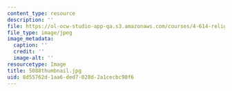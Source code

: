 ```yaml
---
content_type: resource
description: ''
file: https://ol-ocw-studio-app-qa.s3.amazonaws.com/courses/4-614-religious-architecture-and-islamic-cultures-fall-2002/8d55762d1aa6ded7028d2a1cecbc98f6_5088thumbnail.jpg
file_type: image/jpeg
image_metadata:
  caption: ''
  credit: ''
  image-alt: ''
resourcetype: Image
title: 5088thumbnail.jpg
uid: 8d55762d-1aa6-ded7-028d-2a1cecbc98f6
---
```

